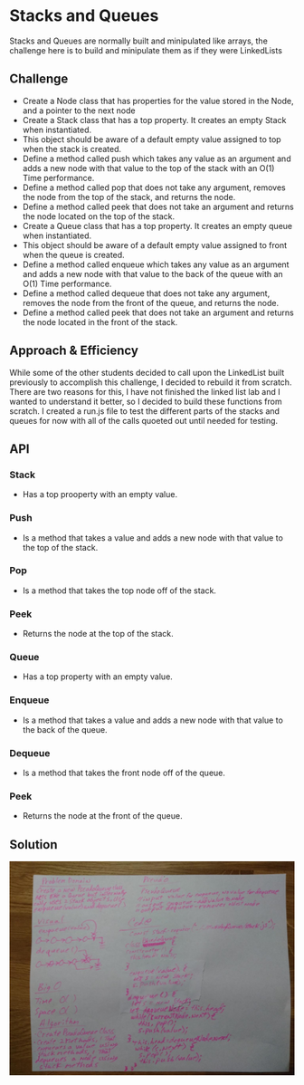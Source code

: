 # Stacks and Queues
Stacks and Queues are normally built and minipulated like arrays, the challenge here is to build and minipulate them as if they were LinkedLists

## Challenge
* Create a Node class that has properties for the value stored in the Node, and a pointer to the next node
* Create a Stack class that has a top property. It creates an empty Stack when instantiated.
* This object should be aware of a default empty value assigned to top when the stack is created.
* Define a method called push which takes any value as an argument and adds a new node with that value to the top of the stack with an O(1) Time performance.
* Define a method called pop that does not take any argument, removes the node from the top of the stack, and returns the node.
* Define a method called peek that does not take an argument and returns the node located on the top of the stack.
* Create a Queue class that has a top property. It creates an empty queue when instantiated.
* This object should be aware of a default empty value assigned to front when the queue is created.
* Define a method called enqueue which takes any value as an argument and adds a new node with that value to the back of the queue with an O(1) Time performance.
* Define a method called dequeue that does not take any argument, removes the node from the front of the queue, and returns the node.
* Define a method called peek that does not take an argument and returns the node located in the front of the stack.

## Approach & Efficiency
While some of the other students decided to call upon the LinkedList built previously to accomplish this challenge, I decided to rebuild it from scratch. There are two reasons for this, I have not finished the linked list lab and I wanted to understand it better, so I decided to build these functions from scratch.  I created a run.js file to test the different parts of the stacks and queues for now with all of the calls quoeted out until needed for testing.

## API

### Stack
* Has a top prooperty with an empty value.

### Push
* Is a method that takes a value and adds a new node with that value to the top of the stack.

### Pop
* Is a method that takes the top node off of the stack.

### Peek
* Returns the node at the top of the stack.


### Queue
* Has a top property with an empty value.

### Enqueue
* Is a method that takes a value and adds a new node with that value to the back of the queue.

### Dequeue
* Is a method that takes the front node off of the queue.

### Peek
* Returns the node at the front of the queue.

## Solution
![](../assets/queue_with_stacks.jpg)